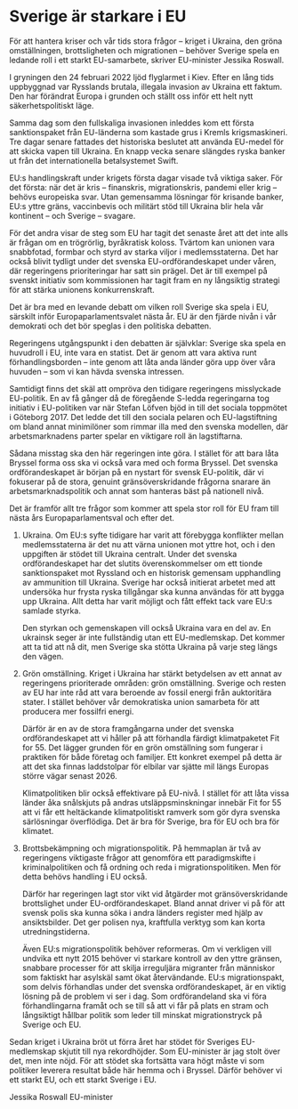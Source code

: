 # Sverige är starkare i EU

För att hantera kriser och vår tids stora frågor – kriget i Ukraina, den gröna omställningen, brottsligheten och migrationen – behöver Sverige spela en ledande roll i ett starkt EU-samarbete, skriver EU-minister Jessika Roswall.

I gryningen den 24 februari 2022 ljöd flyglarmet i Kiev. Efter en lång tids uppbyggnad var Rysslands brutala, illegala invasion av Ukraina ett faktum. Den har förändrat Europa i grunden och ställt oss inför ett helt nytt säkerhetspolitiskt läge.

Samma dag som den fullskaliga invasionen inleddes kom ett första sanktionspaket från EU-länderna som kastade grus i Kremls krigsmaskineri. Tre dagar senare fattades det historiska beslutet att använda EU-medel för att skicka vapen till Ukraina. En knapp vecka senare slängdes ryska banker ut från det internationella betalsystemet Swift.

EU:s handlingskraft under krigets första dagar visade två viktiga saker. För det första: när det är kris – finanskris, migrationskris, pandemi eller krig – behövs europeiska svar. Utan gemensamma lösningar för krisande banker, EU:s yttre gräns, vaccinbevis och militärt stöd till Ukraina blir hela vår kontinent – och Sverige – svagare.

För det andra visar de steg som EU har tagit det senaste året att det inte alls är frågan om en trögrörlig, byråkratisk koloss. Tvärtom kan unionen vara snabbfotad, formbar och styrd av starka viljor i medlemsstaterna. Det har också blivit tydligt under det svenska EU-ordförandeskapet under våren, där regeringens prioriteringar har satt sin prägel. Det är till exempel på svenskt initiativ som kommissionen har tagit fram en ny långsiktig strategi för att stärka unionens konkurrenskraft.

Det är bra med en levande debatt om vilken roll Sverige ska spela i EU, särskilt inför Europaparlamentsvalet nästa år. EU är den fjärde nivån i vår demokrati och det bör speglas i den politiska debatten.

Regeringens utgångspunkt i den debatten är självklar: Sverige ska spela en huvudroll i EU, inte vara en statist. Det är genom att vara aktiva runt förhandlingsborden – inte genom att låta anda länder göra upp över våra huvuden – som vi kan hävda svenska intressen.

Samtidigt finns det skäl att ompröva den tidigare regeringens misslyckade EU-politik. En av få gånger då de föregående S-ledda regeringarna tog initiativ i EU-politiken var när Stefan Löfven bjöd in till det sociala toppmötet i Göteborg 2017. Det ledde det till den sociala pelaren och EU-lagstiftning om bland annat minimilöner som rimmar illa med den svenska modellen, där arbetsmarknadens parter spelar en viktigare roll än lagstiftarna.

Sådana misstag ska den här regeringen inte göra. I stället för att bara låta Bryssel forma oss ska vi också vara med och forma Bryssel. Det svenska ordförandeskapet är början på en nystart för svensk EU-politik, där vi fokuserar på de stora, genuint gränsöverskridande frågorna snarare än arbetsmarknadspolitik och annat som hanteras bäst på nationell nivå.

Det är framför allt tre frågor som kommer att spela stor roll för EU fram till nästa års Europaparlamentsval och efter det.

1. Ukraina. Om EU:s syfte tidigare har varit att förebygga konflikter mellan medlemsstaterna är det nu att värna unionen mot yttre hot, och i den uppgiften är stödet till Ukraina centralt. Under det svenska ordförandeskapet har det slutits överenskommelser om ett tionde sanktionspaket mot Ryssland och en historisk gemensam upphandling av ammunition till Ukraina. Sverige har också initierat arbetet med att undersöka hur frysta ryska tillgångar ska kunna användas för att bygga upp Ukraina. Allt detta har varit möjligt och fått effekt tack vare EU:s samlade styrka.

   Den styrkan och gemenskapen vill också Ukraina vara en del av. En ukrainsk seger är inte fullständig utan ett EU-medlemskap. Det kommer att ta tid att nå dit, men Sverige ska stötta Ukraina på varje steg längs den vägen.
2. Grön omställning. Kriget i Ukraina har stärkt betydelsen av ett annat av regeringens prioriterade områden: grön omställning. Sverige och resten av EU har inte råd att vara beroende av fossil energi från auktoritära stater. I stället behöver vår demokratiska union samarbeta för att producera mer fossilfri energi.

   Därför är en av de stora framgångarna under det svenska ordförandeskapet att vi håller på att förhandla färdigt klimatpaketet Fit for 55. Det lägger grunden för en grön omställning som fungerar i praktiken för både företag och familjer. Ett konkret exempel på detta är att det ska finnas laddstolpar för elbilar var sjätte mil längs Europas större vägar senast 2026.

   Klimatpolitiken blir också effektivare på EU-nivå. I stället för att låta vissa länder åka snålskjuts på andras utsläppsminskningar innebär Fit for 55 att vi får ett heltäckande klimatpolitiskt ramverk som gör dyra svenska särlösningar överflödiga. Det är bra för Sverige, bra för EU och bra för klimatet.
3. Brottsbekämpning och migrationspolitik. På hemmaplan är två av regeringens viktigaste frågor att genomföra ett paradigmskifte i kriminalpolitiken och få ordning och reda i migrationspolitiken. Men för detta behövs handling i EU också.

   Därför har regeringen lagt stor vikt vid åtgärder mot gränsöverskridande brottslighet under EU-ordförandeskapet. Bland annat driver vi på för att svensk polis ska kunna söka i andra länders register med hjälp av ansiktsbilder. Det ger polisen nya, kraftfulla verktyg som kan korta utredningstiderna.

   Även EU:s migrationspolitik behöver reformeras. Om vi verkligen vill undvika ett nytt 2015 behöver vi starkare kontroll av den yttre gränsen, snabbare processer för att skilja irreguljära migranter från människor som faktiskt har asylskäl samt ökat återvändande. EU:s migrationspakt, som delvis förhandlas under det svenska ordförandeskapet, är en viktig lösning på de problem vi ser i dag. Som ordförandeland ska vi föra förhandlingarna framåt och se till så att vi får på plats en stram och långsiktigt hållbar politik som leder till minskat migrationstryck på Sverige och EU.

Sedan kriget i Ukraina bröt ut förra året har stödet för Sveriges EU-medlemskap skjutit till nya rekordhöjder. Som EU-minister är jag stolt över det, men inte nöjd. För att stödet ska fortsätta vara högt måste vi som politiker leverera resultat både här hemma och i Bryssel. Därför behöver vi ett starkt EU, och ett starkt Sverige i EU.

Jessika Roswall
EU-minister
